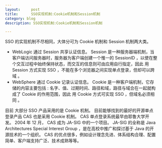 ```yaml
---
layout:     post
title:      SSO实现机制:Cookie机制和Session机制
category: blog
description: SSO实现机制:Cookie机制和Session机制

---
```


SSO 的实现机制不尽相同，大体分可为 Cookie 机制和 Session 机制两大类。

* WebLogic 通过 Session 共享认证信息。 Session 是一种服务器端机制，当客户端访问服务器时，服务器为客户端创建一个惟一的 SessionID ，以使在整个交互过程中始终保持状态，而交互的信息则可由应用自行指定，因此 用 Session 方式实现 SSO ，不能在多个浏览器之间实现单点登录，但却可以跨域 。
* WebSphere 通过 Cookie 记录认证信息。 Cookie 是一种客户端机制，它存储的内容主要包括 : 名字、值、过期时间、路径和域，路径与域合在一起就构成了 Cookie 的作用范围，因此 用 Cookie 方式可实现 SSO ，但域名必须相同 。

目前 大部分 SSO 产品采用的是 Cookie 机制。 目前能够找到的最好的开源单点登录产品 CAS 也是采用 Cookie 机制。 CAS 单点登录系统最早由耶鲁大学开发。 2004 年 12 月， CAS 成为 JA-SIG 中的一个项目。 JA-SIG 的全称是 Java Architectures Special Interest Group ，是在高校中推广和探讨基于 Java 的开源技术的一个组织。 CAS 的优点很多，例如设计理念先进、体系结构合理、配置简单、客户端支持广泛、技术成熟等等。